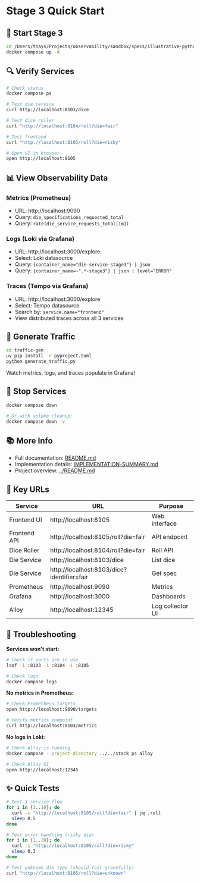 # Stage 3 Quick Start

## 🚀 Start Stage 3

```bash
cd /Users/thays/Projects/observability/sandbox/specs/illustrative-python/stage3
docker compose up -d
```

## 🔍 Verify Services

```bash
# Check status
docker compose ps

# Test die service
curl http://localhost:8103/dice

# Test dice roller
curl "http://localhost:8104/roll?die=fair"

# Test frontend
curl "http://localhost:8105/roll?die=risky"

# Open UI in browser
open http://localhost:8105
```

## 📊 View Observability Data

### Metrics (Prometheus)
- URL: http://localhost:9090
- Query: `die_specifications_requested_total`
- Query: `rate(die_service_requests_total[1m])`

### Logs (Loki via Grafana)
- URL: http://localhost:3000/explore
- Select: Loki datasource
- Query: `{container_name="die-service-stage3"} | json`
- Query: `{container_name=~".*-stage3"} | json | level="ERROR"`

### Traces (Tempo via Grafana)
- URL: http://localhost:3000/explore
- Select: Tempo datasource
- Search by: `service.name="frontend"`
- View distributed traces across all 3 services

## 🚦 Generate Traffic

```bash
cd traffic-gen
uv pip install -r pyproject.toml
python generate_traffic.py
```

Watch metrics, logs, and traces populate in Grafana!

## 🛑 Stop Services

```bash
docker compose down

# Or with volume cleanup:
docker compose down -v
```

## 📚 More Info

- Full documentation: [README.md](README.md)
- Implementation details: [IMPLEMENTATION-SUMMARY.md](IMPLEMENTATION-SUMMARY.md)
- Project overview: [../README.md](../README.md)

## 🎯 Key URLs

| Service | URL | Purpose |
|---------|-----|---------|
| Frontend UI | http://localhost:8105 | Web interface |
| Frontend API | http://localhost:8105/roll?die=fair | API endpoint |
| Dice Roller | http://localhost:8104/roll?die=fair | Roll API |
| Die Service | http://localhost:8103/dice | List dice |
| Die Service | http://localhost:8103/dice?identifier=fair | Get spec |
| Prometheus | http://localhost:9090 | Metrics |
| Grafana | http://localhost:3000 | Dashboards |
| Alloy | http://localhost:12345 | Log collector UI |

## 🔧 Troubleshooting

**Services won't start:**
```bash
# Check if ports are in use
lsof -i :8103 -i :8104 -i :8105

# Check logs
docker compose logs
```

**No metrics in Prometheus:**
```bash
# Check Prometheus targets
open http://localhost:9090/targets

# Verify metrics endpoint
curl http://localhost:8103/metrics
```

**No logs in Loki:**
```bash
# Check Alloy is running
docker compose --project-directory ../../stack ps alloy

# Check Alloy UI
open http://localhost:12345
```

## ✨ Quick Tests

```bash
# Test 3-service flow
for i in {1..10}; do
  curl -s "http://localhost:8105/roll?die=fair" | jq .roll
  sleep 0.5
done

# Test error handling (risky die)
for i in {1..20}; do
  curl -s "http://localhost:8105/roll?die=risky"
  sleep 0.3
done

# Test unknown die type (should fail gracefully)
curl "http://localhost:8105/roll?die=unknown"
```
